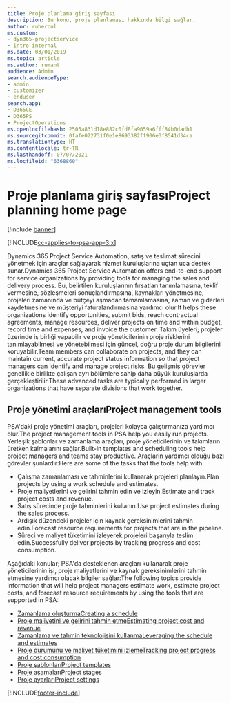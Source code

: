 ```yaml
---
title: Proje planlama giriş sayfası
description: Bu konu, proje planlaması hakkında bilgi sağlar.
author: ruhercul
ms.custom:
- dyn365-projectservice
- intro-internal
ms.date: 03/01/2019
ms.topic: article
ms.author: rumant
audience: Admin
search.audienceType:
- admin
- customizer
- enduser
search.app:
- D365CE
- D365PS
- ProjectOperations
ms.openlocfilehash: 2505a831d18e882c0fd8fa9059a6fff84b0dadb1
ms.sourcegitcommit: 0fafe022731f0e1e8693382ff906e3f8541d34ca
ms.translationtype: HT
ms.contentlocale: tr-TR
ms.lasthandoff: 07/07/2021
ms.locfileid: "6368860"
---
```

# <a name="project-planning-home-page"></a><span data-ttu-id="4782d-103">Proje planlama giriş sayfası</span><span class="sxs-lookup"><span data-stu-id="4782d-103">Project planning home page</span></span>

[!include [banner](../includes/psa-now-project-operations.md)]

[!INCLUDE[cc-applies-to-psa-app-3.x](../includes/cc-applies-to-psa-app-3x.md)]

<span data-ttu-id="4782d-104">Dynamics 365 Project Service Automation, satış ve teslimat sürecini yönetmek için araçlar sağlayarak hizmet kuruluşlarına uçtan uca destek sunar.</span><span class="sxs-lookup"><span data-stu-id="4782d-104">Dynamics 365 Project Service Automation offers end-to-end support for service organizations by providing tools for managing the sales and delivery process.</span></span> <span data-ttu-id="4782d-105">Bu, belirtilen kuruluşlarının fırsatları tanımlamasına, teklif vermesine, sözleşmeleri sonuçlandırmasına, kaynakları yönetmesine, projeleri zamanında ve bütçeyi aşmadan tamamlamasına, zaman ve giderleri kaydetmesine ve müşteriyi faturalandırmasına yardımcı olur.</span><span class="sxs-lookup"><span data-stu-id="4782d-105">It helps these organizations identify opportunities, submit bids, reach contractual agreements, manage resources, deliver projects on time and within budget, record time and expenses, and invoice the customer.</span></span> <span data-ttu-id="4782d-106">Takım üyeleri; projeler üzerinde iş birliği yapabilir ve proje yöneticilerinin proje risklerini tanımlayabilmesi ve yönetebilmesi için güncel, doğru proje durum bilgilerini koruyabilir.</span><span class="sxs-lookup"><span data-stu-id="4782d-106">Team members can collaborate on projects, and they can maintain current, accurate project status information so that project managers can identify and manage project risks.</span></span> <span data-ttu-id="4782d-107">Bu gelişmiş görevler genellikle birlikte çalışan ayrı bölümlere sahip daha büyük kuruluşlarda gerçekleştirilir.</span><span class="sxs-lookup"><span data-stu-id="4782d-107">These advanced tasks are typically performed in larger organizations that have separate divisions that work together.</span></span>

## <a name="project-management-tools"></a><span data-ttu-id="4782d-108">Proje yönetimi araçları</span><span class="sxs-lookup"><span data-stu-id="4782d-108">Project management tools</span></span>

<span data-ttu-id="4782d-109">PSA'daki proje yönetimi araçları, projeleri kolayca çalıştırmanıza yardımcı olur.</span><span class="sxs-lookup"><span data-stu-id="4782d-109">The project management tools in PSA help you easily run projects.</span></span> <span data-ttu-id="4782d-110">Yerleşik şablonlar ve zamanlama araçları, proje yöneticilerinin ve takımların üretken kalmalarını sağlar.</span><span class="sxs-lookup"><span data-stu-id="4782d-110">Built-in templates and scheduling tools help project managers and teams stay productive.</span></span> <span data-ttu-id="4782d-111">Araçların yardımcı olduğu bazı görevler şunlardır:</span><span class="sxs-lookup"><span data-stu-id="4782d-111">Here are some of the tasks that the tools help with:</span></span>

- <span data-ttu-id="4782d-112">Çalışma zamanlaması ve tahminlerini kullanarak projeleri planlayın.</span><span class="sxs-lookup"><span data-stu-id="4782d-112">Plan projects by using a work schedule and estimates.</span></span>
- <span data-ttu-id="4782d-113">Proje maliyetlerini ve gelirini tahmin edin ve izleyin.</span><span class="sxs-lookup"><span data-stu-id="4782d-113">Estimate and track project costs and revenue.</span></span>
- <span data-ttu-id="4782d-114">Satış sürecinde proje tahminlerini kullanın.</span><span class="sxs-lookup"><span data-stu-id="4782d-114">Use project estimates during the sales process.</span></span>
- <span data-ttu-id="4782d-115">Ardışık düzendeki projeler için kaynak gereksinimlerini tahmin edin.</span><span class="sxs-lookup"><span data-stu-id="4782d-115">Forecast resource requirements for projects that are in the pipeline.</span></span>
- <span data-ttu-id="4782d-116">Süreci ve maliyet tüketimini izleyerek projeleri başarıyla teslim edin.</span><span class="sxs-lookup"><span data-stu-id="4782d-116">Successfully deliver projects by tracking progress and cost consumption.</span></span>

<span data-ttu-id="4782d-117">Aşağıdaki konular; PSA'da desteklenen araçları kullanarak proje yöneticilerinin işi, proje maliyetlerini ve kaynak gereksinimlerini tahmin etmesine yardımcı olacak bilgiler sağlar:</span><span class="sxs-lookup"><span data-stu-id="4782d-117">The following topics provide information that will help project managers estimate work, estimate project costs, and forecast resource requirements by using the tools that are supported in PSA:</span></span>

- [<span data-ttu-id="4782d-118">Zamanlama oluşturma</span><span class="sxs-lookup"><span data-stu-id="4782d-118">Creating a schedule</span></span>](project-creating.md)
- [<span data-ttu-id="4782d-119">Proje maliyetini ve gelirini tahmin etme</span><span class="sxs-lookup"><span data-stu-id="4782d-119">Estimating project cost and revenue</span></span>](project-estimating.md)
- [<span data-ttu-id="4782d-120">Zamanlama ve tahmin teknolojisini kullanma</span><span class="sxs-lookup"><span data-stu-id="4782d-120">Leveraging the schedule and estimates</span></span>](project-leveraging.md)
- [<span data-ttu-id="4782d-121">Proje durumunu ve maliyet tüketimini izleme</span><span class="sxs-lookup"><span data-stu-id="4782d-121">Tracking project progress and cost consumption</span></span>](project-tracking.md)
- [<span data-ttu-id="4782d-122">Proje şablonları</span><span class="sxs-lookup"><span data-stu-id="4782d-122">Project templates</span></span>](project-templates.md)
- [<span data-ttu-id="4782d-123">Proje aşamaları</span><span class="sxs-lookup"><span data-stu-id="4782d-123">Project stages</span></span>](project-stages.md)
- [<span data-ttu-id="4782d-124">Proje ayarları</span><span class="sxs-lookup"><span data-stu-id="4782d-124">Project settings</span></span>](project-settings.md)


[!INCLUDE[footer-include](../includes/footer-banner.md)]